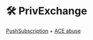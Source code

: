 # 🛠️ PrivExchange

[PushSubscription](../mitm-and-coerced-authentications/pushsubscription-abuse.md) + [ACE abuse](../abusing-aces/)

